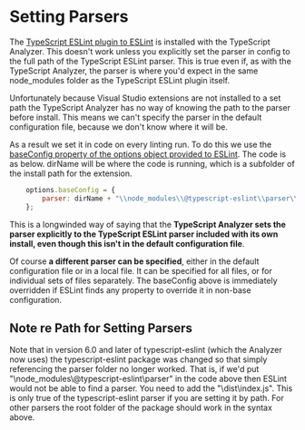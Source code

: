 ﻿# Setting Parsers

The [TypeScript ESLint plugin to ESLint](https://github.com/typescript-eslint/typescript-eslint) is installed with the TypeScript Analyzer.  This doesn't work unless you explicitly set the parser in config to the full path of the TypeScript ESLint parser.  This is true even if, as with the TypeScript Analyzer, the parser is where you'd expect in the same node_modules folder as the TypeScript ESLint plugin itself.  

Unfortunately because Visual Studio extensions are not installed to a set path the TypeScript Analyzer has no way of knowing the path to the parser before install.  This means we can't specify the parser in the default configuration file, because we don't know where it will be.  

As a result we set it in code on every linting run.  To do this we use the [baseConfig property of the options object provided to ESLint](https://eslint.org/docs/developer-guide/nodejs-api#-new-eslintoptions).  The code is as below.  dirName will be where the code is running, which is a subfolder of the install path for the extension.

```javascript
    options.baseConfig = {
        parser: dirName + "\\node_modules\\@typescript-eslint\\parser\\dist\\index.js",
    };
```

This is a longwinded way of saying that the **TypeScript Analyzer sets the parser explicitly to the TypeScript ESLint parser included with its own install, even though this isn't in the default configuration file**. 

Of course **a different parser can be specified**, either in the default configuration file or in a local file.  It can be specified for all files, or for individual sets of files separately.  The baseConfig above is immediately overridden if ESLint finds any property to override it in non-base configuration.

## Note re Path for Setting Parsers

Note that in version 6.0 and later of typescript-eslint (which the Analyzer now uses) the typescript-eslint package was changed so that simply referencing the parser folder no longer worked.  That is, if we'd put "\\node_modules\\@typescript-eslint\\parser" in the code above then ESLint would not be able to find a parser.  You need to add the "\\dist\\index.js".  This is only true of the typescript-eslint parser if you are setting it by path.  For other parsers the root folder of the package should work in the syntax above.